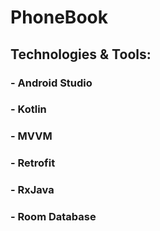 # PhoneBook

## Technologies & Tools:

### - Android Studio
### - Kotlin
### - MVVM
### - Retrofit
### - RxJava
### - Room Database
